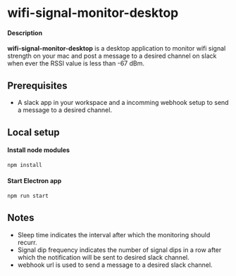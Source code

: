 # wifi-signal-monitor-desktop

#### Description

**wifi-signal-monitor-desktop** is a desktop application to monitor wifi signal strength on your mac and post a message to a desired channel on slack when ever the RSSI value is less than -67 dBm.

## Prerequisites

- A slack app in your workspace and a incomming webhook setup to send a message to a desired channel.

## Local setup

#### Install node modules

```sh
npm install
```

#### Start Electron app

```sh
npm run start
```

## Notes

- Sleep time indicates the interval after which the monitoring
  should recurr.
- Signal dip frequency indicates the number of signal dips in
  a row after which the notification will be sent to desired
  slack channel.
- webhook url is used to send a message to a desired slack
  channel.
